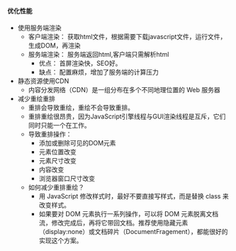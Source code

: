 #### 优化性能

* 使用服务端渲染
  * 客户端渲染： 获取html文件，根据需要下载javascript文件，运行文件，生成DOM，再渲染
  * 服务端渲染： 服务端返回html,客户端只需解析html
    * 优点： 首屏渲染快，SEO好。
    * 缺点： 配置麻烦，增加了服务端的计算压力
* 静态资源使用CDN
  * 内容分发网络（CDN）是一组分布在多个不同地理位置的 Web 服务器
* 减少重绘重排
  * 重排会导致重绘，重绘不会导致重排。
  * 重排重绘很昂贵，因为JavaScript引擎线程与GUI渲染线程是互斥，它们同时只能一个在工作。
  * 导致重排操作：
    * 添加或删除可见的DOM元素
    * 元素位置改变
    * 元素尺寸改变
    * 内容改变
    * 浏览器窗口尺寸改变
  * 如何减少重排重绘？
    * 用 JavaScript 修改样式时，最好不要直接写样式，而是替换 class 来改变样式。
    * 如果要对 DOM 元素执行一系列操作，可以将 DOM 元素脱离文档流，修改完成后，再将它带回文档。推荐使用隐藏元素（display:none）或文档碎片（DocumentFragement），都能很好的实现这个方案。
